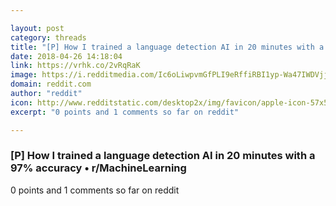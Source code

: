 ```yaml
---

layout: post
category: threads
title: "[P] How I trained a language detection AI in 20 minutes with a 97% accuracy"
date: 2018-04-26 14:18:04
link: https://vrhk.co/2vRqRaK
image: https://i.redditmedia.com/Ic6oLiwpvmGfPLI9eRffiRBI1yp-Wa47IWDVjjvHnA4.jpg?w=320&s=205942ee0d3609be39f03c66f601c375
domain: reddit.com
author: "reddit"
icon: http://www.redditstatic.com/desktop2x/img/favicon/apple-icon-57x57.png
excerpt: "0 points and 1 comments so far on reddit"

---
```


### [P] How I trained a language detection AI in 20 minutes with a 97% accuracy • r/MachineLearning

0 points and 1 comments so far on reddit